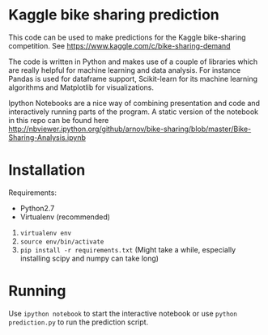 Kaggle bike sharing prediction
============

This code can be used to make predictions for the Kaggle bike-sharing competition. See https://www.kaggle.com/c/bike-sharing-demand

The code is written in Python and makes use of a couple of libraries which are really helpful for machine learning and data analysis. For instance Pandas is used for dataframe support, Scikit-learn for its machine learning algorithms and Matplotlib for visualizations.

Ipython Notebooks are a nice way of combining presentation and code and interactively running parts of the program. A static version of the notebook in this repo can be found here http://nbviewer.ipython.org/github/arnov/bike-sharing/blob/master/Bike-Sharing-Analysis.ipynb

Installation
============

Requirements:

- Python2.7
- Virtualenv (recommended)


1. ```virtualenv env```
2. ```source env/bin/activate```
3. ```pip install -r requirements.txt``` (Might take a while, especially installing scipy and numpy can take long)

Running
============

Use ```ipython notebook``` to start the interactive notebook or use ```python prediction.py``` to run the prediction script.
